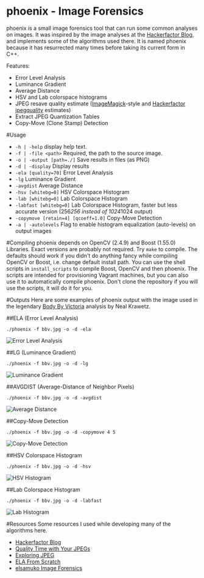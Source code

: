 phoenix - Image Forensics
=======
phoenix is a small image forensics tool that can run some common analyses on images. It was inspired by the image analyses at the [Hackerfactor Blog](http://www.hackerfactor.com/blog/), and implements some of the algorithms used there. It is named phoenix because it has resurrected many times before taking its current form in C++.

Features:
* Error Level Analysis
* Luminance Gradient
* Average Distance
* HSV and Lab colorspace histograms
* JPEG resave quality estimate ([ImageMagick](http://www.imagemagick.org/script/index.php)-style and [Hackerfactor jpegquality](http://www.hackerfactor.com/src/jpegquality.c) estimates)
* Extract JPEG Quantization Tables
* Copy-Move (Clone Stamp) Detection

#Usage
* `-h | -help` display help text.
* `-f | -file <path>` Required, the path to the source image.
* `-o | -output [path=./]` Save results in files (as PNG)
* `-d | -display` Display results
* `-ela [quality=70]` Error Level Analysis
* `-lg` Luminance Gradient
* `-avgdist` Average Distance
* `-hsv [whitebg=0]` HSV Colorspace Histogram
* `-lab [whitebg=0]` Lab Colorspace Histogram
* `-labfast [whitebg=0]` Lab Colorspace Histogram, faster but less accurate version (256*256 instead of 1024*1024 output)
* `-copymove [retain=4] [qcoeff=1.0]` Copy-Move Detection
* `-a | -autolevels` Flag to enable histogram equalization (auto-levels) on output images

#Compiling
phoenix depends on OpenCV (2.4.9) and Boost (1.55.0) Libraries. Exact versions are probably not required. Try `make` to compile. The defaults should work if you didn't do anything fancy while compiling OpenCV or Boost, i.e. change default install path. You can use the shell scripts in `install_scripts` to compile Boost, OpenCV and then phoenix. The scripts are intended for provisioning Vagrant machines, but you can also use it to automatically compile phoenix. Don't clone the repository if you will use the scripts, it will do it for you.

#Outputs
Here are some examples of phoenix output with the image used in the legendary [Body By Victoria](http://www.hackerfactor.com/blog/?/archives/322-Body-By-Victoria.html) analysis by Neal Krawetz.

##ELA (Error Level Analysis)
```
./phoenix -f bbv.jpg -o -d -ela
```
![Error Level Analysis](assets/bbv_ela.png)

##LG (Luminance Gradient)
```
./phoenix -f bbv.jpg -o -d -lg
```
![Luminance Gradient](assets/bbv_lg.png)

##AVGDIST (Average-Distance of Neighbor Pixels)
```
./phoenix -f bbv.jpg -o -d -avgdist
```
![Average Distance](assets/bbv_avgdist.png)

##Copy-Move Detection
```
./phoenix -f bbv.jpg -o -d -copymove 4 5
```
![Copy-Move Detection](assets/bbv_copymove.png)

##HSV Colorspace Histogram
```
./phoenix -f bbv.jpg -o -d -hsv
```
![HSV Histogram](assets/bbv_hsv.png)

##Lab Colorspace Histogram
```
./phoenix -f bbv.jpg -o -d -labfast
```
![Lab Histogram](assets/bbv_lab_fast.png)

#Resources
Some resources I used while developing many of the algorithms here.

* [Hackerfactor Blog](http://www.hackerfactor.com/blog/)
* [Quality Time with Your JPEGs](http://blog.apokalyptik.com/2009/09/16/quality-time-with-your-jpegs/)
* [Exploring JPEG](https://www.imperialviolet.org/binary/jpeg/)
* [ELA From Scratch](https://infohost.nmt.edu/~schlake/ela/)
* [elsamuko Image Forensics](https://sites.google.com/site/elsamuko/forensics)